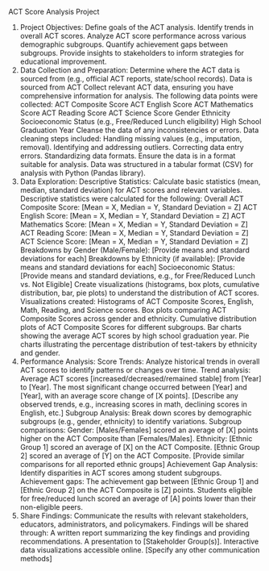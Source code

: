 ACT Score Analysis Project
1. Project Objectives:
Define goals of the ACT analysis.
Identify trends in overall ACT scores.
Analyze ACT score performance across various demographic subgroups.
Quantify achievement gaps between subgroups.
Provide insights to stakeholders to inform strategies for educational improvement.
2. Data Collection and Preparation:
Determine where the ACT data is sourced from (e.g., official ACT reports, state/school records).
Data is sourced from ACT
Collect relevant ACT data, ensuring you have comprehensive information for analysis.
The following data points were collected:
ACT Composite Score
ACT English Score
ACT Mathematics Score
ACT Reading Score
ACT Science Score
Gender
Ethnicity
Socioeconomic Status (e.g., Free/Reduced Lunch eligibility)
High School Graduation Year
Cleanse the data of any inconsistencies or errors.
Data cleaning steps included:
Handling missing values (e.g., imputation, removal).
Identifying and addressing outliers.
Correcting data entry errors.
Standardizing data formats.
Ensure the data is in a format suitable for analysis.
Data was structured in a tabular format (CSV) for analysis with Python (Pandas library).
3. Data Exploration:
Descriptive Statistics: Calculate basic statistics (mean, median, standard deviation) for ACT scores and relevant variables.
Descriptive statistics were calculated for the following:
Overall ACT Composite Score: [Mean = X, Median = Y, Standard Deviation = Z]
ACT English Score: [Mean = X, Median = Y, Standard Deviation = Z]
ACT Mathematics Score: [Mean = X, Median = Y, Standard Deviation = Z]
ACT Reading Score: [Mean = X, Median = Y, Standard Deviation = Z]
ACT Science Score: [Mean = X, Median = Y, Standard Deviation = Z]
Breakdowns by Gender (Male/Female): [Provide means and standard deviations for each]
Breakdowns by Ethnicity (if available): [Provide means and standard deviations for each]
Socioeconomic Status: [Provide means and standard deviations, e.g., for Free/Reduced Lunch vs. Not Eligible]
Create visualizations (histograms, box plots, cumulative distribution, bar, pie plots) to understand the distribution of ACT scores.
Visualizations created:
Histograms of ACT Composite Scores, English, Math, Reading, and Science scores.
Box plots comparing ACT Composite Scores across gender and ethnicity.
Cumulative distribution plots of ACT Composite Scores for different subgroups.
Bar charts showing the average ACT scores by high school graduation year.
Pie charts illustrating the percentage distribution of test-takers by ethnicity and gender.
4. Performance Analysis:
Score Trends: Analyze historical trends in overall ACT scores to identify patterns or changes over time.
Trend analysis:
Average ACT scores [increased/decreased/remained stable] from [Year] to [Year].
The most significant change occurred between [Year] and [Year], with an average score change of [X points].
[Describe any observed trends, e.g., increasing scores in math, declining scores in English, etc.]
Subgroup Analysis: Break down scores by demographic subgroups (e.g., gender, ethnicity) to identify variations.
Subgroup comparisons:
Gender: [Males/Females] scored an average of [X] points higher on the ACT Composite than [Females/Males].
Ethnicity:
[Ethnic Group 1] scored an average of [X] on the ACT Composite.
[Ethnic Group 2] scored an average of [Y] on the ACT Composite.
[Provide similar comparisons for all reported ethnic groups]
Achievement Gap Analysis: Identify disparities in ACT scores among student subgroups.
Achievement gaps:
The achievement gap between [Ethnic Group 1] and [Ethnic Group 2] on the ACT Composite is [Z] points.
Students eligible for free/reduced lunch scored an average of [A] points lower than their non-eligible peers.
5. Share Findings:
Communicate the results with relevant stakeholders, educators, administrators, and policymakers.
Findings will be shared through:
A written report summarizing the key findings and providing recommendations.
A presentation to [Stakeholder Group(s)].
Interactive data visualizations accessible online.
[Specify any other communication methods]
